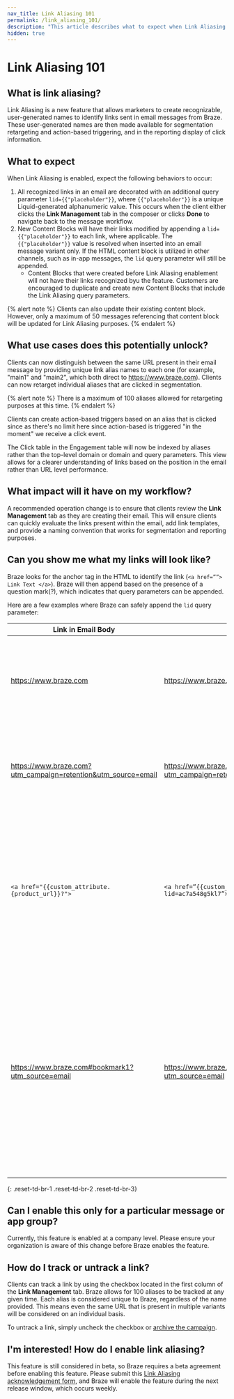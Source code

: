 ```yaml
---
nav_title: Link Aliasing 101
permalink: /link_aliasing_101/
description: "This article describes what to expect when Link Aliasing is enabled, such as impacts on your workflow and what your links will look like."
hidden: true
---
```


# Link Aliasing 101

## What is link aliasing?

Link Aliasing is a new feature that allows marketers to create recognizable, user-generated names to identify links sent in email messages from Braze. These user-generated names are then made available for segmentation retargeting and action-based triggering, and in the reporting display of click information.

## What to expect

When Link Aliasing is enabled, expect the following behaviors to occur:
1. All recognized links in an email are decorated with an additional query parameter `lid={{"placeholder"}}`, where `{{"placeholder"}}` is a unique Liquid-generated alphanumeric value. This occurs when the client either clicks the **Link Management** tab in the composer or clicks **Done** to navigate back to the message workflow.
2. New Content Blocks will have their links modified by appending a `lid={{"placeholder"}}` to each link, where applicable. The `{{"placeholder"}}` value is resolved when inserted into an email message variant only. If the HTML content block is utilized in other channels, such as in-app messages, the `lid` query parameter will still be appended.
	- Content Blocks that were created before Link Aliasing enablement will not have their links recognized byu the feature. Customers are encouraged to duplicate and create new Content Blocks that include the Link Aliasing query parameters.

{% alert note %}
Clients can also update their existing content block. However, only a maximum of 50 messages referencing that content block will be updated for Link Aliasing purposes.
{% endalert %}

## What use cases does this potentially unlock?

Clients can now distinguish between the same URL present in their email message by providing unique link alias names to each one (for example, "main1" and "main2", which both direct to https://www.braze.com). Clients can now retarget individual aliases that are clicked in segmentation.

{% alert note %}
There is a maximum of 100 aliases allowed for retargeting purposes at this time.
{% endalert %}

Clients can create action-based triggers based on an alias that is clicked since as there's no limit here since action-based is triggered "in the moment" we receive a click event.

The Click table in the Engagement table will now be indexed by aliases rather than the top-level domain or domain and query parameters. This view allows for a clearer understanding of links based on the position in the email rather than URL level performance.

## What impact will it have on my workflow?
A recommended operation change is to ensure that clients review the **Link Management** tab as they are creating their email. This will ensure clients can quickly evaluate the links present within the email, add link templates, and provide a naming convention that works for segmentation and reporting purposes.

## Can you show me what my links will look like?
Braze looks for the anchor tag in the HTML to identify the link (`<a href=””> Link Text </a>`). Braze will then append based on the presence of a question  mark(?), which indicates that query parameters can be appended.  

Here are a few examples where Braze can safely append the `lid` query parameter:

| Link in Email Body | Link with Aliasing| Logic |
|---|---|---|
| https://www.braze.com | https://www.braze.com?lid=slfdldtqdhdk | Braze inserts a question mark (?) and adds the first query parameter into the URL. |
| https://www.braze.com?utm_campaign=retention&utm_source=email | https://www.braze.com?utm_campaign=retention&utm_source=email&lid=0goty30mviyz | Braze detects other query parameters and appends "lid=" to the end of the URL. |
| `<a href="{{custom_attribute.{product_url}}?">` | `<a href=”{{custom_attribute.{product_url}}?lid=ac7a548g5kl7”>` | Braze recognizes that this is a URL and already has a question mark (?) present. Then, it appends the lid query parameter after the question mark. |
| https://www.braze.com#bookmark1?utm_source=email | https://www.braze.com?lid=eqslgd5a9m3y#bookmark1?utm_source=email | Braze expects the URL to use a standard structure where anchors (#) are present after a question mark (?).  Because Braze reads from left to right, we will append the question mark and lid value before the anchor. |
{: .reset-td-br-1 .reset-td-br-2 .reset-td-br-3}

## Can I enable this only for a particular message or app group?
Currently, this feature is enabled at a company level. Please ensure your organization is aware of this change before Braze enables the feature.

## How do I track or untrack a link?
Clients can track a link by using the checkbox located in the first column of the **Link Management** tab. Braze allows for 100 aliases to be tracked at any given time.  Each alias is considered unique to Braze, regardless of the name provided. This means even the same URL that is present in multiple variants will be considered on an individual basis.

To untrack a link, simply uncheck the checkbox or [archive the campaign]({{site.baseurl}}/user_guide/engagement_tools/campaigns/managing_campaigns/archiving_campaigns/#archiving-campaigns).

## I'm interested! How do I enable link aliasing?
This feature is still considered in beta, so Braze requires a beta agreement before enabling this feature. Please submit this [Link Aliasing acknowledgement form][1], and Braze will enable the feature during the next release window, which occurs weekly.

[1]: https://docs.google.com/forms/d/e/1FAIpQLSfoEXZ9hQfw61AykoKgp2wGtcWyFsjVGGltfTsF0HkNhdU1og/viewform
